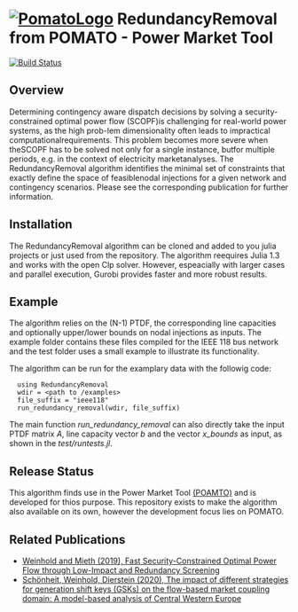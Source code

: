 [![PomatoLogo](https://github.com/richard-weinhold/pomato/blob/master/docs/pomatologo_small.png "Pomato Soup")](#) RedundancyRemoval from POMATO - Power Market Tool
=====================================================================================================================================
[![Build Status](https://travis-ci.org/richard-weinhold/RedundancyRemoval.svg?branch=master)](https://travis-ci.org/richard-weinhold/RedundancyRemoval)


Overview
--------

Determining contingency aware dispatch decisions by solving a security-constrained optimal power flow (SCOPF)is challenging for real-world power systems, as the high prob-lem dimensionality often leads to impractical computationalrequirements. This problem becomes more severe when theSCOPF has to be solved not only for a single instance, butfor multiple periods, e.g. in the context of electricity marketanalyses. The RedundancyRemoval algorithm identifies the minimal set of constraints that exactly define the space of feasiblenodal injections for a given network and contingency scenarios.
Please see the corresponding publication for further information.

Installation
------------

The RedundancyRemoval algorithm can be cloned and added to you julia projects or just used from the repository. The algorithm reequires Julia 1.3 and works with the open Clp solver. However, espeacially with larger cases and parallel execution, Gurobi provides faster and more robust results.

Example
--------

The algorithm relies on the (N-1) PTDF, the corresponding line capacities and optionally upper/lower bounds on nodal injections as inputs.
The example folder contains these files compiled for the IEEE 118 bus network and the test folder uses a small example to illustrate its functionality.

The algorithm can be run for the examplary data with the followig code:

      using RedundancyRemoval
      wdir = <path to /examples>
      file_suffix = "ieee118"
      run_redundancy_removal(wdir, file_suffix)

The main function *run_redundancy_removal* can also directly take the input PTDF matrix *A*, line capacity vector *b* and the vector *x_bounds* as input, as shown in the *test/runtests.jl*.

Release Status
--------------

This algorithm finds use in the Power Market Tool [(POAMTO)](https://github.com/richard-weinhold/pomato) and is developed for thios purpose. This repository exists to make the algorithm also available on its own, however the development focus lies on POMATO.

Related Publications
--------------------

- [Weinhold and Mieth (2019), Fast Security-Constrained Optimal Power Flow through
   Low-Impact and Redundancy Screening](https://arxiv.org/abs/1910.09034)
- [Schönheit, Weinhold, Dierstein (2020), The impact of different strategies for generation shift keys (GSKs) on the flow-based market coupling domain: A model-based analysis of Central Western Europe](https://www.sciencedirect.com/science/article/pii/S0306261919317544)

